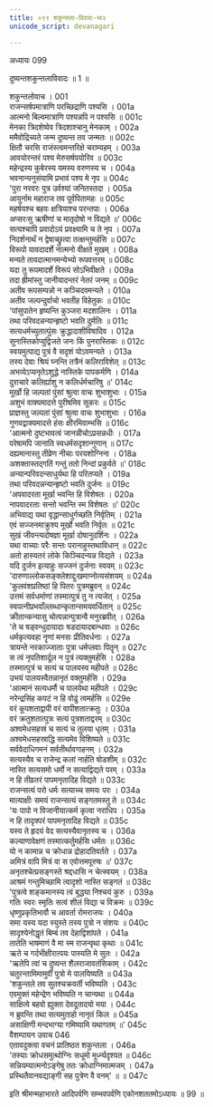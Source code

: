 ```yaml
---
title: ०९९ शकुन्तला-विवादः-भा२
unicode_script: devanagari

---
```



अध्यायः 099

दुष्यन्तशकुन्तलाविवादः ॥ 1 ॥

शकुन्तलोवाच ।	001  
राजन्सर्षपमात्राणि परच्छिद्राणि पश्यसि ।	001a  
आत्मनो बिल्वमात्राणि पश्यन्नपि न पश्यसि ॥	001c  
मेनका त्रिदशेष्वेव त्रिदशाश्चानु मेनकाम् ।	002a  
ममैवोद्रिच्यते जन्म दुष्यन्त तव जन्मतः ॥	002c  
क्षितौ चरसि राजंस्त्वमन्तरिक्षे चराम्यहम् ।	003a  
आवयोरन्तरं पश्य मेरुसर्षपयोरिव ॥	003c  
महेन्द्रस्य कुबेरस्य यमस्य वरुणस्य च ।	004a  
भवनान्यनुसंयामि प्रभावं पश्य मे नृप ॥	004c  
\'पुरा नरवरः पुत्र उर्वश्यां जनितस्तदा ।	005a  
आयुर्नाम महाराज तव पूर्वपितामहः ॥	005c  
महर्षयश्च बहवः क्षत्रियाश्च परन्तपाः ।	006a  
अप्सरःसु ऋषीणां च मातृदोषो न विद्यते ॥\'	006c  
सत्यश्चापि प्रवादोऽयं प्रवक्ष्यामि च ते नृप ।	007a  
निदर्शनार्थं न द्वेषाच्छ्रुत्वा तत्क्षन्तुमर्हसि ॥	007c  
विरूपो यावदादर्शे नात्मनो वीक्षते मुखम् ।	008a  
मन्यते तावदात्मानमन्येभ्यो रूपवत्तरम् ॥	008c  
यदा तु रूपमादर्शे विरूपं सोऽभिवीक्षते ।	009a  
तदा ह्रीमांस्तु जानीयादन्तरं नेतरं जनम् ॥	009c  
अतीव रूपसम्पन्नो न कञ्चिदवमन्यते ।	010a  
अतीव जल्पन्दुर्वाचो भवतीह विहेतुकः ॥	010c  
\'पांसुपातेन हृष्यन्ति कुञ्जरा मदशालिनः ।	011a  
तथा परिवदन्नन्यान्हृष्टो भवति दुर्मतिः ॥	011c  
सत्यधर्मच्युतात्पुंसः क्रुद्धादाशीविषादिव ।	012a  
सुनास्तिकोप्युद्विजते जनः किं पुनरास्तिकः ॥	012c  
स्वयमुत्पाद्य पुत्रं वै सदृशं योऽवमन्यते ।	013a  
तस्य देवाः श्रियं घ्नन्ति तत्रैनं कलिराविशेत् ॥	013c  
अभव्येऽप्यनृतेऽशुद्धे नास्तिके पापकर्मणि ।	014a  
दुराचारे कलिर्ह्याशु न कलिर्धर्मचारिषु ॥\'	014c  
मूर्खो हि जल्पतां पुंसां श्रुत्वा वाचः शुभाशुभाः ।	015a  
अशुभं वाक्यमादत्ते पुरीषमिव सूकरः ॥	015c  
प्राज्ञस्तु जल्पतां पुंसां श्रुत्वा वाचः शुभाशुभाः ।	016a  
गुणवद्वाक्यमादत्ते हंसः क्षीरमिवाम्भसि ॥	016c  
\'आत्मनो दुष्टभावत्वं जानन्नीचोऽप्रसन्नधीः ।	017a  
परेषामपि जानाति स्वधर्मसदृशान्गुणान् ॥	017c  
दह्यमानास्तु तीव्रेण नीचाः परयशोग्निना ।	018a  
अशक्तास्तद्गतिं गन्तुं ततो निन्दां प्रकुर्वते ॥\'	018c  
अन्यान्परिवदन्साधुर्यथा हि परितप्यते ।	019a  
तथा परिवदन्नन्यान्हृष्टो भवति दुर्जनः ॥	019c  
\'अपवादरता मूर्खा भवन्ति हि विशेषतः ।	020a  
नापवादरताः सन्तो भवन्ति स्म विशेषतः ॥\'	020c  
अभिवाद्य यथा वृद्धान्साधुर्गच्छति निर्वृतिम् ।	021a  
एवं सज्जनमाक्रुश्य मूर्खो भवति निर्वृतः ॥	021c  
सुखं जीवन्त्यदोषज्ञा मूर्खा दोषानुदर्शिनः ।	022a  
यथा वाच्याः परैः सन्तः परानाहुस्तथाविधान् ॥	022c  
अतो हास्यतरं लोके किञ्चिदन्यन्न विद्यते ।	023a  
यदि दुर्जन इत्याहुः सज्जनं दुर्जनाः स्वयम् ॥	023c  
\'दारुणाल्लोकसङ्क्लेशाद्दुःखमाप्नोत्यसंशयम् ॥	024a  
\'कुलवंशप्रतिष्ठां हि पितरः पुत्रमब्रुवन् ॥	024c  
उत्तमं सर्वधर्माणां तस्मात्पुत्रं तु न त्यजेत् ।	025a  
स्वपत्नीप्रभवाँल्लब्धान्कृतान्समयवर्धितान् ॥	025c  
क्रीतान्कन्यासु चोत्पन्नान्पुत्रान्वै मनुरब्रवीत् ।	026a  
\'ते च षड्वन्धुदायादाः षडदायादबान्धवाः ॥	026c  
धर्मकृत्यवहा नॄणां मनसः प्रीतिवर्धनाः ।	027a  
त्रायन्ते नरकाज्जाताः पुत्रा धर्मप्लवाः पितॄन् ॥	027c  
स त्वं नृपतिशार्दूल न पुत्रं त्यक्तुमर्हसि ।	028a  
तस्मात्पुत्रं च सत्यं च पालयस्व महीपते ॥	028c  
उभयं पालयस्वैतन्नानृतं वक्तुमर्हसि ।	029a  
\'आत्मानं सत्यधर्मौ च पालयेथा महीपते ।	029c  
नरेन्द्रसिंह कपटं न हि वोढुं त्वमर्हसि ॥	029e  
वरं कूपशताद्वापी वरं वापीशतात्क्रतुः ।	030a  
वरं क्रतुशतात्पुत्रः सत्यं पुत्रशताद्वरम् ॥	030c  
अश्वमेधसहस्रं च सत्यं च तुलया धृतम् ।	031a  
अश्वमेधसहस्राद्धि सत्यमेव विशिष्यते ॥	031c  
सर्ववेदाधिगमनं सर्वतीर्थावगाहनम् ।	032a  
सत्यस्यैव च राजेन्द्र कलां नार्हति षोडशीम् ॥	032c  
नास्ति सत्यसमो धर्मो न सत्याद्विद्यते परम् ।	033a  
न हि तीव्रतरं पापमनृतादिह विद्यते ॥	033c  
राजन्सत्यं परो धर्मः सत्याच्च समयः परः ।	034a  
मात्याक्षीः समयं राजन्सत्यं सङ्गतमस्तु ते ॥	034c  
\'यः पापो न विजानीयात्कर्म कृत्वा नराधिप ।	035a  
न हि तादृक्परं पापमनृतादिह विद्यते ॥	035c  
यस्य ते हृदयं वेद सत्यस्यैवानृतस्य च ।	036a  
कल्याणावेक्षणं तस्मात्कर्तुमर्हसि धर्मतः ॥	036c  
यो न कामान्न च क्रोधान्न द्रोहादतिवर्तते ।	037a  
अमित्रं वापि मित्रं वा स एवोत्तमपूरुषः ॥\'	037c  
अनृतश्चेत्प्रसङ्गस्ते श्रद्दधासि न चेत्स्वयम् ।	038a  
आश्रमं गन्तुमिच्छामि त्वादृशो नास्ति सङ्गतं ॥	038c  
\'पुत्रत्वे शङ्कमानस्य त्वं बुद्ध्या निश्चयं कुरु ।	039a  
गतिः स्वरः स्मृतिः सत्वं शीलं विद्या च विक्रमः ॥	039c  
धृष्णुप्रकृतिभावौ च आवर्ता रोमराजयः ।	040a  
समा यस्य यदा स्युस्ते तस्य पुत्रो न संशयः ॥	040c  
सादृश्येनोद्धृतं बिम्बं तव देहाद्विशांपते ।	041a  
तातेति भाषमाणं वै मा स्म राजन्वृथा कृथाः ॥	041c  
ऋते च गर्दभीक्षीरात्पयः पास्यति मे सुतः ।	042a  
\'ऋतेपि त्वां च दुष्यन्त शैलराजावतंसिकाम् ।	042c  
चतुरन्तामिमामुर्वीं पुत्रो मे पालयिष्यति ॥	043a  
\'शकुन्तले तव सुतश्चक्रवर्ती भविष्यति ।	043c  
एवमुक्तं महेन्द्रेण भविष्यति न चान्यथा ॥	044a  
साक्षित्वे बहवो ह्युक्ता देवदूतादयो मया ।	044c  
न ब्रुवन्ति तथा सत्यमुताहो नानृतं किल ॥	045a  
असाक्षिणी मन्दभाग्या गमिष्यामि यथागतम् ॥\'	045c  
वैशम्पायन उवाच 	046  
एतावदुक्त्वा वचनं प्रातिष्ठत शकुन्तला ।	046a  
\'तस्याः क्रोधसमुत्थोग्निः सधूमो मूर्ध्न्यदृश्यत ॥	046c  
सन्नियम्यात्मनोऽङ्गेषु ततः क्रोधाग्निमात्मजम् ।	047a  
प्रस्थितैवानवद्याङ्गी सह पुत्रेण वै वनम्\' ॥ ॥	047c  

इति श्रीमन्महाभारते आदिपर्वणि सम्भवपर्वणि एकोनशततमोऽध्यायः ॥ 99 ॥